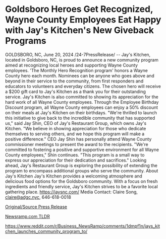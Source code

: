 # Goldsboro Heroes Get Recognized, Wayne County Employees Eat Happy with Jay's Kitchen's New Giveback Programs

GOLDSBORO, NC, June 20, 2024 /24-7PressRelease/ -- Jay's Kitchen, located in Goldsboro, NC, is proud to announce a new community program aimed at recognizing local heroes and supporting Wayne County employees.  'The Monthly Hero Recognition program' honors a Wayne County hero each month. Nominees can be anyone who goes above and beyond in their service to the community, from first responders and educators to volunteers and everyday citizens. The chosen hero will receive a $200 gift card to Jay's Kitchen as a thank you for their outstanding service.   Jay's Kitchen is also committed to showing its appreciation for the hard work of all Wayne County employees. Through the Employee Birthday Discount program, all Wayne County employees can enjoy a 50% discount on their meals at Jay's Kitchen on their birthdays.  "We're thrilled to launch this initiative to give back to the incredible community that has supported us," said Jay Shin, CEO of Jay's Restaurant Group, which owns Jay's Kitchen. "We believe in showing appreciation for those who dedicate themselves to serving others, and we hope this program will make a positive difference."  CEO Jay Shin has personally attend Wayne County commissioner meetings to present the award to the recipients.  "We're committed to fostering a positive and supportive environment for all Wayne County employees," Shin continues. "This program is a small way to express our appreciation for their dedication and sacrifices."  Looking ahead, Jay's Restaurant Group is exploring the possibility of extending the program to encompass additional groups who serve the community.  About Jay's Kitchen Jay's Kitchen provides a welcoming atmosphere and delicious food options for the Goldsboro community. With a focus on fresh ingredients and friendly service, Jay's Kitchen strives to be a favorite local gathering place. https://jaysnc.com/  Media Contact: Claire Song, claire@adgc.nyc, 646-618-0018 

[Original/Source Press Release](https://www.24-7pressrelease.com/press-release/511864/goldsboro-heroes-get-recognized-wayne-county-employees-eat-happy-with-jays-kitchens-new-giveback-programs)
                    

[Newsramp.com TLDR](None) 

https://www.reddit.com/r/Business_NewsRamp/comments/1dmpf1n/jays_kitchen_launches_community_program_to/